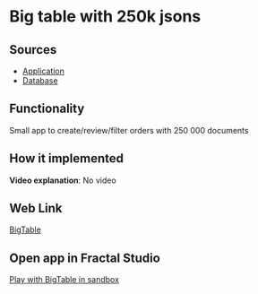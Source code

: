 # Big table with 250k jsons

## Sources

- [Application](https://github.com/LearnFractal/FractalPlatform/tree/main/FractalPlatform.Examples/Applications/BigTable/BigTableApplication.cs)
- [Database](https://github.com/LearnFractal/FractalPlatform/tree/main/FractalPlatform.Examples/Databases/BigTable)

## Functionality

Small app to create/review/filter orders with 250 000 documents

## How it implemented

**Video explanation**: No video

## Web Link

[BigTable](https://fraplat.tech/jupiter/BigTable)

## Open app in Fractal Studio

[Play with BigTable in sandbox](https://fraplat.tech/mars/FractalStudio/?tag=BigTable+template)


